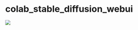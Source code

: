 # **colab_stable_diffusion_webui**
[![](https://img.shields.io/static/v1?message=Open%20in%20Colab&logo=googlecolab&labelColor=5c5c5c&color=0f80c1&label=%20&style=flat)](https://colab.research.google.com/github/ennnnny/sd_colab/blob/self/%E6%B5%8B%E8%AF%95AICG.ipynb)
